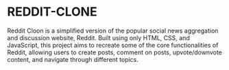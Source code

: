 # REDDIT-CLONE
Reddit Cloon is a simplified version of the popular social news aggregation and discussion website, Reddit. Built using only HTML, CSS, and JavaScript, this project aims to recreate some of the core functionalities of Reddit, allowing users to create posts, comment on posts, upvote/downvote content, and navigate through different topics.

